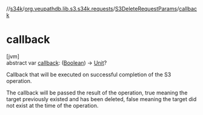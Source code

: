 //[s34k](../../../index.md)/[org.veupathdb.lib.s3.s34k.requests](../index.md)/[S3DeleteRequestParams](index.md)/[callback](callback.md)

# callback

[jvm]\
abstract var [callback](callback.md): ([Boolean](https://kotlinlang.org/api/latest/jvm/stdlib/kotlin/-boolean/index.html)) -&gt; [Unit](https://kotlinlang.org/api/latest/jvm/stdlib/kotlin/-unit/index.html)?

Callback that will be executed on successful completion of the S3 operation.

The callback will be passed the result of the operation, true meaning the target previously existed and has been deleted, false meaning the target did not exist at the time of the operation.
